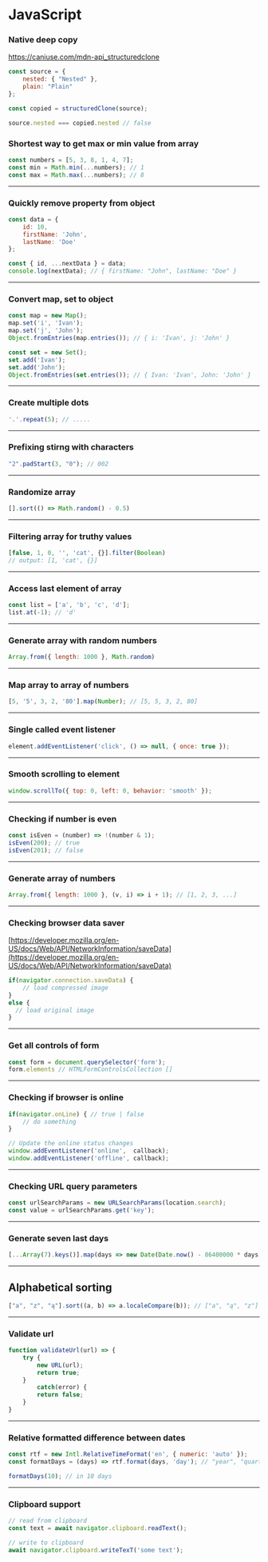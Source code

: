 # JavaScript

### Native deep copy
https://caniuse.com/mdn-api_structuredclone

```js
const source = {
	nested: { "Nested" },
	plain: "Plain"
};

const copied = structuredClone(source);

source.nested === copied.nested // false
```

### Shortest way to get max or min value from array
```js
const numbers = [5, 3, 8, 1, 4, 7];
const min = Math.min(...numbers); // 1
const max = Math.max(...numbers); // 8
```

---

### Quickly remove property from object
```js
const data = {
    id: 10,
    firstName: 'John',
    lastName: 'Doe'
};

const { id, ...nextData } = data;
console.log(nextData); // { firstName: "John", lastName: "Doe" }
```

---

### Convert map, set to object
```js
const map = new Map();
map.set('i', 'Ivan');
map.set('j', 'John');
Object.fromEntries(map.entries()); // { i: 'Ivan', j: 'John' }

const set = new Set();
set.add('Ivan');
set.add('John');
Object.fromEntries(set.entries()); // { Ivan: 'Ivan', John: 'John' }
```

---

### Create multiple dots
```js
'.'.repeat(5); // .....
```

---

### Prefixing stirng with characters
```js
"2".padStart(3, "0"); // 002
```

---

### Randomize array
```js
[].sort(() => Math.random() - 0.5)
```

---

### Filtering array for truthy values
```js
[false, 1, 0, '', 'cat', {}].filter(Boolean)
// output: [1, 'cat', {}]
```

---

### Access last element of array
```js
const list = ['a', 'b', 'c', 'd'];
list.at(-1); // 'd'
```

---

### Generate array with random numbers
```js
Array.from({ length: 1000 }, Math.random)
```

---

### Map array to array of numbers
```js
[5, '5', 3, 2, '80'].map(Number); // [5, 5, 3, 2, 80]
```

---

### Single called event listener
```js
element.addEventListener('click', () => null, { once: true });
```

---

### Smooth scrolling to element
```js
window.scrollTo({ top: 0, left: 0, behavior: 'smooth' });
```

---

### Checking if number is even
```js
const isEven = (number) => !(number & 1);
isEven(200); // true
isEven(201); // false
```

---

### Generate array of numbers
```js
Array.from({ length: 1000 }, (v, i) => i + 1); // [1, 2, 3, ...]
```

---

### Checking browser data saver

[https://developer.mozilla.org/en-US/docs/Web/API/NetworkInformation/saveData](https://developer.mozilla.org/en-US/docs/Web/API/NetworkInformation/saveData)
```js
if(navigator.connection.saveData) {
    // load compressed image
}
else {
  // load original image
}
```

---

### Get all controls of form
```js
const form = document.querySelector('form');
form.elements // HTMLFormControlsCollection []
```

---

### Checking if browser is online
```js
if(navigator.onLine) { // true | false
    // do something
}

// Update the online status changes
window.addEventListener('online',  callback);
window.addEventListener('offline', callback);
```

---

### Checking URL query parameters
```js
const urlSearchParams = new URLSearchParams(location.search);
const value = urlSearchParams.get('key');
```

---

### Generate seven last days
```js
[...Array(7).keys()].map(days => new Date(Date.now() - 86400000 * days))
```

---

## Alphabetical sorting
```js
["a", "z", "ą"].sort((a, b) => a.localeCompare(b)); // ["a", "ą", "z"]
```

---

### Validate url
```js
function validateUrl(url) => {
    try {
        new URL(url);
        return true;
    }
        catch(error) {
        return false;
    }
}
```

---

### Relative formatted difference between dates
```js
const rtf = new Intl.RelativeTimeFormat('en', { numeric: 'auto' });
const formatDays = (days) => rtf.format(days, 'day'); // "year", "quarter", "month", "week", "day", "hour", "minute", "second"

formatDays(10); // in 10 days
```

---

### Clipboard support
```js
// read from clipboard
const text = await navigator.clipboard.readText();

// write to clipboard
await navigator.clipboard.writeTexT('some text');
```
